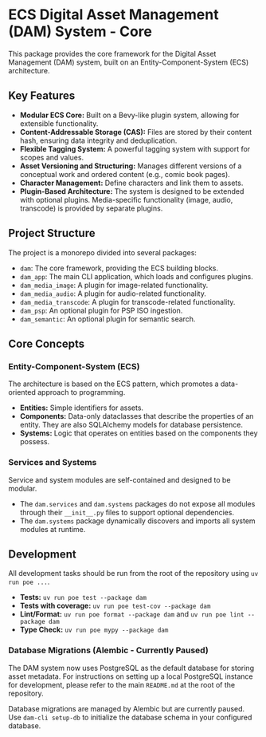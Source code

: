# ECS Digital Asset Management (DAM) System - Core

This package provides the core framework for the Digital Asset Management (DAM) system, built on an Entity-Component-System (ECS) architecture.

## Key Features

*   **Modular ECS Core:** Built on a Bevy-like plugin system, allowing for extensible functionality.
*   **Content-Addressable Storage (CAS):** Files are stored by their content hash, ensuring data integrity and deduplication.
*   **Flexible Tagging System:** A powerful tagging system with support for scopes and values.
*   **Asset Versioning and Structuring:** Manages different versions of a conceptual work and ordered content (e.g., comic book pages).
*   **Character Management:** Define characters and link them to assets.
*   **Plugin-Based Architecture:** The system is designed to be extended with optional plugins. Media-specific functionality (image, audio, transcode) is provided by separate plugins.

## Project Structure

The project is a monorepo divided into several packages:

*   `dam`: The core framework, providing the ECS building blocks.
*   `dam_app`: The main CLI application, which loads and configures plugins.
*   `dam_media_image`: A plugin for image-related functionality.
*   `dam_media_audio`: A plugin for audio-related functionality.
*   `dam_media_transcode`: A plugin for transcode-related functionality.
*   `dam_psp`: An optional plugin for PSP ISO ingestion.
*   `dam_semantic`: An optional plugin for semantic search.

## Core Concepts

### Entity-Component-System (ECS)

The architecture is based on the ECS pattern, which promotes a data-oriented approach to programming.

*   **Entities:** Simple identifiers for assets.
*   **Components:** Data-only dataclasses that describe the properties of an entity. They are also SQLAlchemy models for database persistence.
*   **Systems:** Logic that operates on entities based on the components they possess.

### Services and Systems

Service and system modules are self-contained and designed to be modular.

*   The `dam.services` and `dam.systems` packages do not expose all modules through their `__init__.py` files to support optional dependencies.
*   The `dam.systems` package dynamically discovers and imports all system modules at runtime.

## Development

All development tasks should be run from the root of the repository using `uv run poe ...`.

*   **Tests:** `uv run poe test --package dam`
*   **Tests with coverage:** `uv run poe test-cov --package dam`
*   **Lint/Format:** `uv run poe format --package dam` and `uv run poe lint --package dam`
*   **Type Check:** `uv run poe mypy --package dam`

### Database Migrations (Alembic - Currently Paused)

The DAM system now uses PostgreSQL as the default database for storing asset metadata. For instructions on setting up a local PostgreSQL instance for development, please refer to the main `README.md` at the root of the repository.

Database migrations are managed by Alembic but are currently paused. Use `dam-cli setup-db` to initialize the database schema in your configured database.
